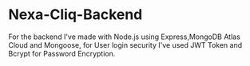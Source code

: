 # Nexa-Cliq-Backend
For the backend I've made with Node.js using Express,MongoDB Atlas Cloud and Mongoose, for User login security I've used JWT Token and Bcrypt for Password Encryption.
